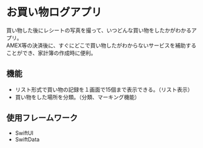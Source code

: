 # お買い物ログアプリ
買い物した後にレシートの写真を撮って、いつどんな買い物をしたかがわかるアプリ。  
AMEX等の決済後に、すぐにどこで買い物したがわからないサービスを補助することができ、家計簿の作成時に便利。

## 機能
- リスト形式で買い物の記録を１画面で15個まで表示できる。（リスト表示）
- 買い物をした場所を分類。（分類、マーキング機能）

## 使用フレームワーク
- SwiftUI
- SwiftData
